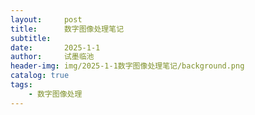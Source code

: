```yaml
---
layout:     post
title:      数字图像处理笔记
subtitle:   
date:       2025-1-1
author:     试墨临池
header-img: img/2025-1-1数字图像处理笔记/background.png
catalog: true
tags:
    - 数字图像处理
---
```


